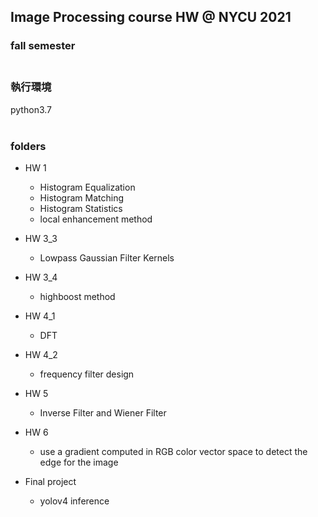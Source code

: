 ## Image Processing course HW @ NYCU 2021
### fall semester <br><br>


### 執行環境 <br>
python3.7 <br><br>


### folders 
+ HW 1
  + Histogram Equalization
  + Histogram Matching
  + Histogram Statistics
  + local enhancement method

+ HW 3_3
  + Lowpass Gaussian Filter Kernels

+ HW 3_4
  + highboost method

+ HW 4_1
  + DFT

+ HW 4_2
  + frequency filter design

+ HW 5
  + Inverse Filter and Wiener Filter

+ HW 6
  + use a gradient computed in RGB color vector space to 
  detect the edge for the image

+ Final project
  + yolov4 inference
